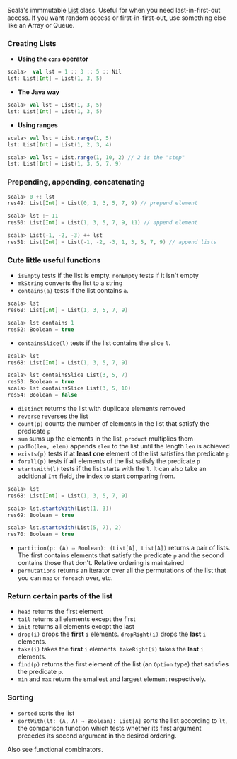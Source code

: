 Scala's immmutable [List](http://www.scala-lang.org/api/current/index.html#scala.collection.immutable.List) class. Useful for when you need last-in-first-out access. If you want random access or first-in-first-out, use something else like an Array or Queue.

### Creating Lists

* **Using the `cons` operator**
```scala
scala>  val lst = 1 :: 3 :: 5 :: Nil
lst: List[Int] = List(1, 3, 5)
```

* **The Java way**
```scala
scala> val lst = List(1, 3, 5)
lst: List[Int] = List(1, 3, 5)
```

* **Using ranges**
```scala
scala> val lst = List.range(1, 5)
lst: List[Int] = List(1, 2, 3, 4)

scala> val lst = List.range(1, 10, 2) // 2 is the "step"
lst: List[Int] = List(1, 3, 5, 7, 9)
```

### Prepending, appending, concatenating

```scala
scala> 0 +: lst
res49: List[Int] = List(0, 1, 3, 5, 7, 9) // prepend element

scala> lst :+ 11
res50: List[Int] = List(1, 3, 5, 7, 9, 11) // append element

scala> List(-1, -2, -3) ++ lst
res51: List[Int] = List(-1, -2, -3, 1, 3, 5, 7, 9) // append lists
```

### **Cute little useful functions**
* `isEmpty` tests if the list is empty. `nonEmpty` tests if it isn't empty
* `mkString` converts the list to a string
* `contains(a)` tests if the list contains `a`.
```scala
scala> lst
res68: List[Int] = List(1, 3, 5, 7, 9)

scala> lst contains 1
res52: Boolean = true
```
* `containsSlice(l)` tests if the list contains the slice `l`.
```scala
scala> lst
res68: List[Int] = List(1, 3, 5, 7, 9)

scala> lst containsSlice List(3, 5, 7)
res53: Boolean = true
scala> lst containsSlice List(3, 5, 10)
res54: Boolean = false
```
* `distinct` returns the list with duplicate elements removed
* `reverse` reverses the list
* `count(p)` counts the number of elements in the list that satisfy the predicate `p`
* `sum` sums up the elements in the list, `product` multiplies them
* `padTo(len, elem)` appends `elem` to the list until the length `len` is achieved
* `exists(p)` tests if at **least one** element of the list satisfies the predicate `p`
* `forall(p)` tests if **all** elements of the list satisfy the predicate `p`
* `startsWith(l)` tests if the list starts with the `l`. It can also take an additional `Int` field, the index to start comparing from.
```scala
scala> lst
res68: List[Int] = List(1, 3, 5, 7, 9)

scala> lst.startsWith(List(1, 3))
res69: Boolean = true

scala> lst.startsWith(List(5, 7), 2)
res70: Boolean = true
```
* `partition(p: (A) ⇒ Boolean): (List[A], List[A])` returns a pair of lists. The first contains elements that satisfy the predicate `p` and the second contains those that don't. Relative ordering is maintained
* `permutations` returns an iterator over all the permutations of the list that you can `map` or `foreach` over, etc.

### **Return certain parts of the list**
* `head` returns the first element
* `tail` returns all elements except the first
* `init` returns all elements except the last
* `drop(i)` drops the **first** `i` elements. `dropRight(i)` drops the **last** `i` elements.
* `take(i)` takes the **first** `i` elements. `takeRight(i)` takes the **last** `i` elements.
* `find(p)` returns the first element of the list (an `Option` type) that satisfies the predicate `p`.
* `min` and `max` return the smallest and largest element respectively.

### Sorting
* `sorted` sorts the list
* `sortWith(lt: (A, A) ⇒ Boolean): List[A]` sorts the list according to `lt`, the comparison function which tests whether its first argument precedes its second argument in the desired ordering.

Also see functional combinators.

